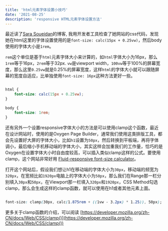 ```yaml
---
title: 'html元素字体设置小技巧'
date: '2021-08-25'
description: 'responsive HTML元素字体设置方法'
---
```



最近读了[Sara Soueidan](https://www.sarasoueidan.com/)的博客, 我用开发者工具检查了她网站的css代码，发现她在html这里的字体设置使用的是`font-size: calc(15px + 0.25vw)`，然后body使用的字体大小是`1rem`。

`rem`这个单位是基于`html`元素字体大小来计算的，如`html`字体大小为16px，那么`1rem`等于16px，`2rem`等于32px. `vw`是viewport width，`100vw`等于100%的屏幕宽度，那么这里`0.25vw`就是0.25%的屏幕宽度，这样`html`的字体大小就可以跟随屏幕的宽度自适应，比单独使用`font-size: 16px`这种方法更好一些。

```css

html {
    font-size: calc(15px + 0.25vw);
}

body {
    font-size: 1rem; 
}

```

还有另外一个设置responsive字体大小的方法是可以使用clamp这个函数，最近在设计网站时，使用的是Oxygen Page Builder，通常我们使用这类排版工具，都会先设置好大屏的字体大小，比如`h1`设置为`50px`，然后转换到平板端，再将字体调小，最后缩小手机移动端的字体大小，其实这样会加重我们的工作量，恰巧的是Oxygen在设置字体大小时自由度较高，可以插入类似clamp这样的公式。要使用clamp，这个网站非常好用 [Fluid-responsive font-size calculator](https://websemantics.uk/tools/responsive-font-calculator/)。

打开这个网站后，假设我们想让h1在移动端的字体大小为`30px`，移动端的频宽为`320px`，在宽频比如`1920px`电脑上的字体大小为`50px`，那么我们在Range那一栏分别填入`30px`和`50px`，在Viewport那一栏填入`320px`和`1920px`，CSS Method勾选clamp，那么会生成这样的clamp函数，就可以使用在h1或者其他元素上面。

```css

font-size: clamp(30px, calc(1.875rem + ((1vw - 3.2px) * 1.25)), 50px);

```

更多关于clamp函数的介绍，可以阅读 [https://developer.mozilla.org/zh-CN/docs/Web/CSS/clamp()](https://developer.mozilla.org/zh-CN/docs/Web/CSS/clamp())